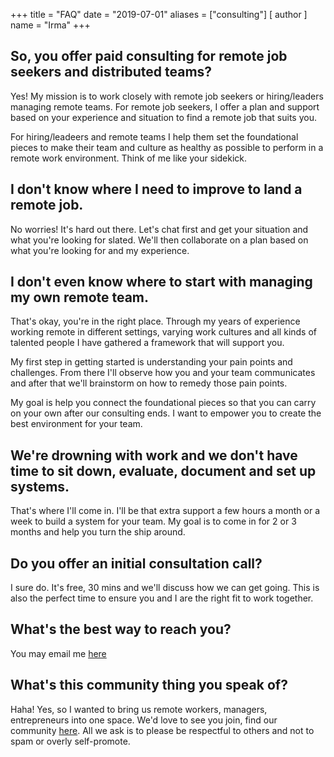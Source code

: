 +++
title = "FAQ"
date = "2019-07-01"
aliases = ["consulting"]
[ author ]
  name = "Irma"
+++

## So, you offer paid consulting for remote job seekers and distributed teams?

Yes! My mission is to work closely with remote job seekers or hiring/leaders managing remote teams. For remote job seekers, I offer a plan and support based on your experience and situation to find a remote job that suits you.

For hiring/leadeers and remote teams I help them set the foundational pieces to make their team and culture as healthy as possible to perform in a remote work environment. Think of me like your sidekick.

## I don't know where I need to improve to land a remote job.

No worries! It's hard out there. Let's chat first and get your situation and what you're looking for slated. We'll then collaborate on a plan based on what you're looking for and my experience.

## I don't even know where to start with managing my own remote team.

That's okay, you're in the right place. Through my years of experience working remote in different settings, varying work cultures and all kinds of talented people I have gathered a framework that will support you.

My first step in getting started is understanding your pain points and challenges. From there I'll observe how you and your team communicates and after that we'll brainstorm on how to remedy those pain points.

My goal is help you connect the foundational pieces so that you can carry on your own after our consulting ends. I want to empower you to create the best environment for your team.

## We're drowning with work and we don't have time to sit down, evaluate, document and set up systems.

That's where I'll come in. I'll be that extra support a few hours a month or a week to build a system for your team. My goal is to come in for 2 or 3 months and help you turn the ship around.

## Do you offer an initial consultation call?

I sure do. It's free, 30 mins and we'll discuss how we can get going. This is also the perfect time to ensure you and I are the right fit to work together.

## What's the best way to reach you?

You may email me [here](mailto:techbizdesign@justirma.com)

## What's this community thing you speak of?

Haha! Yes, so I wanted to bring us remote workers, managers, entrepreneurs into one space. We'd love to see you join, find our community [here](https://discord.gg/Jaz2p6N). All we ask is to please be respectful to others and not to spam or overly self-promote.
